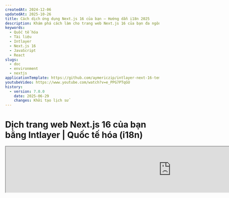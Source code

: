 ```yaml
---
createdAt: 2024-12-06
updatedAt: 2025-10-26
title: Cách dịch ứng dụng Next.js 16 của bạn – Hướng dẫn i18n 2025
description: Khám phá cách làm cho trang web Next.js 16 của bạn đa ngôn ngữ. Theo dõi tài liệu để quốc tế hóa (i18n) và dịch nó.
keywords:
  - Quốc tế hóa
  - Tài liệu
  - Intlayer
  - Next.js 16
  - JavaScript
  - React
slugs:
  - doc
  - environment
  - nextjs
applicationTemplate: https://github.com/aymericzip/intlayer-next-16-template
youtubeVideo: https://www.youtube.com/watch?v=e_PPG7PTqGU
history:
  - version: 7.0.0
    date: 2025-06-29
    changes: Khởi tạo lịch sử
---
```


# Dịch trang web Next.js 16 của bạn bằng Intlayer | Quốc tế hóa (i18n)

<iframe title="Giải pháp i18n tốt nhất cho Next.js? Khám phá Intlayer" class="m-auto aspect-[16/9] w-full overflow-hidden rounded-lg border-0" allow="autoplay; gyroscope;" loading="lazy" width="1080" height="auto" src="https://www.youtube.com/embed/e_PPG7PTqGU?autoplay=0&amp;origin=http://intlayer.org&amp;controls=0&amp;rel=1"/>

Xem [Mẫu Ứng dụng](https://github.com/aymericzip/intlayer-next-16-template) trên GitHub.

## Intlayer là gì?

**Intlayer** là một thư viện quốc tế hóa (i18n) mã nguồn mở sáng tạo, được thiết kế để đơn giản hóa việc hỗ trợ đa ngôn ngữ trong các ứng dụng web hiện đại. Intlayer tích hợp liền mạch với framework **Next.js 16** mới nhất, bao gồm cả **App Router** mạnh mẽ của nó. Nó được tối ưu để hoạt động với **Server Components** nhằm render hiệu quả và hoàn toàn tương thích với [**Turbopack**](https://nextjs.org/docs/architecture/turbopack).

Với Intlayer, bạn có thể:

- **Dễ dàng quản lý bản dịch** bằng cách sử dụng các từ điển khai báo ở cấp độ component.
- **Địa phương hóa động metadata**, các tuyến đường và nội dung.
- **Truy cập bản dịch trong cả component phía client và phía server**.
- **Đảm bảo hỗ trợ TypeScript** với các kiểu tự động tạo, cải thiện tính năng tự hoàn thành và phát hiện lỗi.
- **Hưởng lợi từ các tính năng nâng cao**, như phát hiện và chuyển đổi ngôn ngữ động.

> Intlayer tương thích với Next.js 12, 13, 14 và 16. Nếu bạn đang sử dụng Next.js Page Router, bạn có thể tham khảo [hướng dẫn này](https://github.com/aymericzip/intlayer/blob/main/docs/docs/vi/intlayer_with_nextjs_page_router.md). Đối với Next.js 12, 13, 14 với App Router, tham khảo [hướng dẫn này](https://github.com/aymericzip/intlayer/blob/main/docs/docs/vi/intlayer_with_nextjs_14.md).

---

## Hướng dẫn từng bước để thiết lập Intlayer trong ứng dụng Next.js

### Bước 1: Cài đặt các phụ thuộc

Cài đặt các gói cần thiết bằng npm:

```bash packageManager="npm"
npm install intlayer next-intlayer
```

```bash packageManager="pnpm"
pnpm add intlayer next-intlayer
```

```bash packageManager="yarn"
yarn add intlayer next-intlayer
```

- **intlayer**

  Gói cốt lõi cung cấp các công cụ quốc tế hóa cho quản lý cấu hình, dịch thuật, [khai báo nội dung](https://github.com/aymericzip/intlayer/blob/main/docs/docs/vi/dictionary/content_file.md), biên dịch lại, và [các lệnh CLI](https://github.com/aymericzip/intlayer/blob/main/docs/docs/vi/intlayer_cli.md).

- **next-intlayer**

  Gói tích hợp Intlayer với Next.js. Nó cung cấp các context provider và hook cho việc quốc tế hóa trong Next.js. Ngoài ra, nó còn bao gồm plugin Next.js để tích hợp Intlayer với [Webpack](https://webpack.js.org/) hoặc [Turbopack](https://nextjs.org/docs/app/api-reference/turbopack), cũng như proxy để phát hiện ngôn ngữ ưu tiên của người dùng, quản lý cookie và xử lý chuyển hướng URL.

### Bước 2: Cấu hình Dự án của Bạn

Tạo một file cấu hình để cấu hình các ngôn ngữ của ứng dụng của bạn:

```typescript fileName="intlayer.config.ts" codeFormat="typescript"
import { Locales, type IntlayerConfig } from "intlayer";

const config: IntlayerConfig = {
  internationalization: {
    locales: [
      Locales.ENGLISH,
      Locales.FRENCH,
      Locales.SPANISH,
      // Các ngôn ngữ khác của bạn
    ],
    defaultLocale: Locales.ENGLISH,
  },
};

export default config;
```

```javascript fileName="intlayer.config.mjs" codeFormat="esm"
import { Locales } from "intlayer";

/** @type {import('intlayer').IntlayerConfig} */
const config = {
  internationalization: {
    locales: [
      Locales.ENGLISH,
      Locales.FRENCH,
      Locales.SPANISH,
      // Các ngôn ngữ khác của bạn
    ],
    defaultLocale: Locales.ENGLISH,
  },
};

export default config;
```

```javascript fileName="intlayer.config.cjs" codeFormat="commonjs"
const { Locales } = require("intlayer");

/** @type {import('intlayer').IntlayerConfig} */
const config = {
  internationalization: {
    locales: [
      Locales.ENGLISH,
      Locales.FRENCH,
      Locales.SPANISH,
      // Các ngôn ngữ khác của bạn
    ],
    defaultLocale: Locales.ENGLISH,
  },
};

module.exports = config;
```

> Thông qua tệp cấu hình này, bạn có thể thiết lập các URL địa phương hóa, chuyển hướng proxy, tên cookie, vị trí và phần mở rộng của các khai báo nội dung của bạn, tắt các bản ghi Intlayer trong bảng điều khiển, và nhiều hơn nữa. Để xem danh sách đầy đủ các tham số có sẵn, hãy tham khảo [tài liệu cấu hình](https://github.com/aymericzip/intlayer/blob/main/docs/docs/vi/configuration.md).

### Bước 3: Tích hợp Intlayer vào cấu hình Next.js của bạn

Cấu hình thiết lập Next.js của bạn để sử dụng Intlayer:

```typescript fileName="next.config.ts" codeFormat="typescript"
import type { NextConfig } from "next";
import { withIntlayer } from "next-intlayer/server";

const nextConfig: NextConfig = {
  /* các tùy chọn cấu hình ở đây */
};

export default withIntlayer(nextConfig);
```

```typescript fileName="next.config.mjs" codeFormat="esm"
import { withIntlayer } from "next-intlayer/server";

/** @type {import('next').NextConfig} */
const nextConfig = {
  /* các tùy chọn cấu hình ở đây */
};

export default withIntlayer(nextConfig);
```

```typescript fileName="next.config.cjs" codeFormat="commonjs"
const { withIntlayer } = require("next-intlayer/server");

/** @type {import('next').NextConfig} */
const nextConfig = {
  /* các tùy chọn cấu hình ở đây */
};

module.exports = withIntlayer(nextConfig);
```

> Plugin `withIntlayer()` của Next.js được sử dụng để tích hợp Intlayer với Next.js. Nó đảm bảo việc xây dựng các tệp khai báo nội dung và giám sát chúng trong chế độ phát triển. Nó định nghĩa các biến môi trường Intlayer trong môi trường [Webpack](https://webpack.js.org/) hoặc [Turbopack](https://nextjs.org/docs/app/api-reference/turbopack). Ngoài ra, nó cung cấp các bí danh để tối ưu hiệu suất và đảm bảo tương thích với các thành phần máy chủ.

> Hàm `withIntlayer()` là một hàm promise. Nó cho phép chuẩn bị các từ điển intlayer trước khi quá trình build bắt đầu. Nếu bạn muốn sử dụng nó cùng với các plugin khác, bạn có thể chờ nó bằng await. Ví dụ:
>
> ```tsx
> const nextConfig = await withIntlayer(nextConfig);
> const nextConfigWithOtherPlugins = withOtherPlugins(nextConfig);
>
> export default nextConfigWithOtherPlugins;
> ```
>
> Nếu bạn muốn sử dụng nó một cách đồng bộ, bạn có thể dùng hàm `withIntlayerSync()`. Ví dụ:
>
> ```tsx
> const nextConfig = withIntlayerSync(nextConfig);
> const nextConfigWithOtherPlugins = withOtherPlugins(nextConfig);
>
> export default nextConfigWithOtherPlugins;
> ```

### Bước 4: Định nghĩa các tuyến đường ngôn ngữ động

Xóa tất cả mọi thứ trong `RootLayout` và thay thế bằng đoạn mã sau:

```tsx {3} fileName="src/app/layout.tsx" codeFormat="typescript"
import type { PropsWithChildren, FC } from "react";
import "./globals.css";

const RootLayout: FC<PropsWithChildren> = ({ children }) => (
  // Bạn vẫn có thể bao bọc các phần con với các nhà cung cấp khác, như `next-themes`, `react-query`, `framer-motion`, v.v.
  <>{children}</>
);

export default RootLayout;
```

```jsx {3} fileName="src/app/layout.mjx" codeFormat="esm"
import "./globals.css";

const RootLayout = ({ children }) => (
  // Bạn vẫn có thể bao bọc các phần con với các nhà cung cấp khác, như `next-themes`, `react-query`, `framer-motion`, v.v.
  <>{children}</>
);

export default RootLayout;
```

```jsx {1,8} fileName="src/app/layout.csx" codeFormat="commonjs"
require("./globals.css");

const RootLayout = ({ children }) => (
  // Bạn vẫn có thể bao bọc các phần con với các nhà cung cấp khác, như `next-themes`, `react-query`, `framer-motion`, v.v.
  <>{children}</>
);

module.exports = {
  default: RootLayout,
  generateStaticParams,
};
```

> Việc giữ cho thành phần `RootLayout` trống cho phép thiết lập các thuộc tính [`lang`](https://developer.mozilla.org/fr/docs/Web/HTML/Global_attributes/lang) và [`dir`](https://developer.mozilla.org/fr/docs/Web/HTML/Global_attributes/dir) cho thẻ `<html>`.

Để triển khai định tuyến động, cung cấp đường dẫn cho ngôn ngữ bằng cách thêm một layout mới trong thư mục `[locale]` của bạn:

```tsx fileName="src/app/[locale]/layout.tsx" codeFormat="typescript"
import type { NextLayoutIntlayer } from "next-intlayer";
import { Inter } from "next/font/google";
import { getHTMLTextDir } from "intlayer";

const inter = Inter({ subsets: ["latin"] });

const LocaleLayout: NextLayoutIntlayer = async ({ children, params }) => {
  const { locale } = await params;
  return (
    <html lang={locale} dir={getHTMLTextDir(locale)}>
      <body className={inter.className}>{children}</body>
    </html>
  );
};

export default LocaleLayout;
```

```jsx fileName="src/app/[locale]/layout.mjx" codeFormat="esm"
import { getHTMLTextDir } from "intlayer";

const inter = Inter({ subsets: ["latin"] });

const LocaleLayout = async ({ children, params: { locale } }) => {
  const { locale } = await params;
  return (
    <html lang={locale} dir={getHTMLTextDir(locale)}>
      <body className={inter.className}>{children}</body>
    </html>
  );
};

export default LocaleLayout;
```

```jsx fileName="src/app/[locale]/layout.csx" codeFormat="commonjs"
const { Inter } = require("next/font/google");
const { getHTMLTextDir } = require("intlayer");

const inter = Inter({ subsets: ["latin"] });

// Bố cục theo ngôn ngữ địa phương
const LocaleLayout = async ({ children, params: { locale } }) => {
  const { locale } = await params;
  return (
    <html lang={locale} dir={getHTMLTextDir(locale)}>
      <body className={inter.className}>{children}</body>
    </html>
  );
};

module.exports = LocaleLayout;
```

> Đoạn đường dẫn `[locale]` được sử dụng để xác định ngôn ngữ địa phương. Ví dụ: `/en-US/about` sẽ tham chiếu đến `en-US` và `/fr/about` sẽ tham chiếu đến `fr`.

> Ở giai đoạn này, bạn sẽ gặp lỗi: `Error: Missing <html> and <body> tags in the root layout.`. Điều này là bình thường vì file `/app/page.tsx` không còn được sử dụng và có thể xóa bỏ. Thay vào đó, đoạn đường dẫn `[locale]` sẽ kích hoạt trang `/app/[locale]/page.tsx`. Do đó, các trang sẽ có thể truy cập qua các đường dẫn như `/en`, `/fr`, `/es` trên trình duyệt của bạn. Để đặt ngôn ngữ mặc định làm trang gốc, hãy tham khảo thiết lập `proxy` trong bước 7.

Sau đó, triển khai hàm `generateStaticParams` trong Layout ứng dụng của bạn.

```tsx {1} fileName="src/app/[locale]/layout.tsx" codeFormat="typescript"
export { generateStaticParams } from "next-intlayer"; // Dòng cần chèn

const LocaleLayout: NextLayoutIntlayer = async ({ children, params }) => {
  /*... Phần còn lại của mã */
};

export default LocaleLayout;
```

```jsx {1} fileName="src/app/[locale]/layout.mjx" codeFormat="esm"
export { generateStaticParams } from "next-intlayer"; // Dòng cần chèn

const LocaleLayout = async ({ children, params: { locale } }) => {
  /*... Phần còn lại của mã */
};

// ... Phần còn lại của mã
```

```jsx {1,7} fileName="src/app/[locale]/layout.csx" codeFormat="commonjs"
const { generateStaticParams } = require("next-intlayer"); // Dòng cần chèn

const LocaleLayout = async ({ children, params: { locale } }) => {
  /*... Phần còn lại của mã */
};

module.exports = { default: LocaleLayout, generateStaticParams };
```

> `generateStaticParams` đảm bảo rằng ứng dụng của bạn sẽ xây dựng trước các trang cần thiết cho tất cả các ngôn ngữ, giảm thiểu tính toán khi chạy và cải thiện trải nghiệm người dùng. Để biết thêm chi tiết, hãy tham khảo [tài liệu Next.js về generateStaticParams](https://nextjs.org/docs/app/building-your-application/rendering/static-and-dynamic-rendering#generate-static-params).

> Intlayer hoạt động với `export const dynamic = 'force-static';` để đảm bảo các trang được xây dựng trước cho tất cả các ngôn ngữ.

### Bước 5: Khai báo Nội dung của Bạn

Tạo và quản lý các khai báo nội dung để lưu trữ bản dịch:

```tsx fileName="src/app/[locale]/page.content.ts" contentDeclarationFormat="typescript"
import { t, type Dictionary } from "intlayer";

const pageContent = {
  key: "page",
  content: {
    getStarted: {
      main: t({
        en: "Get started by editing",
        fr: "Commencez par éditer",
        es: "Comience por editar",
      }),
      pageLink: "src/app/page.tsx",
    },
  },
} satisfies Dictionary;

export default pageContent;
```

```javascript fileName="src/app/[locale]/page.content.mjs" contentDeclarationFormat="esm"
import { t } from "intlayer";

/** @type {import('intlayer').Dictionary} */
const pageContent = {
  key: "page",
  content: {
    getStarted: {
      main: t({
        en: "Get started by editing",
        fr: "Commencez par éditer",
        es: "Comience por editar",
      }),
      pageLink: "src/app/page.tsx",
    },
  },
};

export default pageContent;
```

```javascript fileName="src/app/[locale]/page.content.cjs" contentDeclarationFormat="commonjs"
const { t } = require("intlayer");

/** @type {import('intlayer').Dictionary} */
const pageContent = {
  key: "page",
  content: {
    getStarted: {
      main: t({
        en: "Bắt đầu bằng cách chỉnh sửa",
        fr: "Commencez par éditer",
        es: "Comience por editar",
      }),
      pageLink: "src/app/page.tsx",
    },
  },
};

module.exports = pageContent;
```

```json fileName="src/app/[locale]/page.content.json" contentDeclarationFormat="json"
{
  "$schema": "https://intlayer.org/schema.json",
  "key": "page",
  "content": {
    "getStarted": {
      "nodeType": "translation",
      "translation": {
        "en": "Bắt đầu bằng cách chỉnh sửa",
        "fr": "Commencez par éditer",
        "es": "Comience por editar"
      }
    },
    "pageLink": "src/app/page.tsx"
  }
}
```

> Các khai báo nội dung của bạn có thể được định nghĩa ở bất kỳ đâu trong ứng dụng của bạn miễn là chúng được đưa vào thư mục `contentDir` (mặc định là `./src`). Và phù hợp với phần mở rộng tệp khai báo nội dung (mặc định là `.content.{json,ts,tsx,js,jsx,mjs,mjx,cjs,cjx}`).

> Để biết thêm chi tiết, hãy tham khảo [tài liệu khai báo nội dung](https://github.com/aymericzip/intlayer/blob/main/docs/docs/vi/dictionary/content_file.md).

### Bước 6: Sử dụng Nội dung trong Mã của Bạn

Truy cập các từ điển nội dung của bạn trong toàn bộ ứng dụng:

```tsx fileName="src/app/[locale]/page.tsx" codeFormat="typescript"
import type { FC } from "react";
import { ClientComponentExample } from "@components/ClientComponentExample";
import { ServerComponentExample } from "@components/ServerComponentExample";
import { type NextPageIntlayer, IntlayerClientProvider } from "next-intlayer";
import { IntlayerServerProvider, useIntlayer } from "next-intlayer/server";

const PageContent: FC = () => {
  const content = useIntlayer("page");

  return (
    <>
      <p>{content.getStarted.main}</p>{" "}
      {/* Hiển thị nội dung chính của phần bắt đầu */}
      <code>{content.getStarted.pageLink}</code> {/* Hiển thị liên kết trang */}
    </>
  );
};

const Page: NextPageIntlayer = async ({ params }) => {
  const { locale } = await params; // Lấy ngôn ngữ từ tham số

  return (
    <IntlayerServerProvider locale={locale}>
      <PageContent />
      <ServerComponentExample />

      <IntlayerClientProvider locale={locale}>
        <ClientComponentExample />
      </IntlayerClientProvider>
    </IntlayerServerProvider>
  );
};

export default Page;
```

```jsx fileName="src/app/[locale]/page.mjx" codeFormat="esm"
import { ClientComponentExample } from "@components/ClientComponentExample";
import { ServerComponentExample } from "@components/ServerComponentExample";
import { IntlayerClientProvider } from "next-intlayer";
import { IntlayerServerProvider, useIntlayer } from "next-intlayer/server";

const PageContent = () => {
  const content = useIntlayer("page");

  return (
    <>
      <p>{content.getStarted.main}</p>{" "}
      {/* Hiển thị nội dung chính của phần bắt đầu */}
      <code>{content.getStarted.pageLink}</code> {/* Hiển thị liên kết trang */}
    </>
  );
};

const Page = async ({ params }) => {
  const { locale } = await params; // Lấy ngôn ngữ từ tham số

  return (
    <IntlayerServerProvider locale={locale}>
      <PageContent />
      <ServerComponentExample />

      <IntlayerClientProvider locale={locale}>
        <ClientComponentExample />
      </IntlayerClientProvider>
    </IntlayerServerProvider>
  );
};

export default Page;
```

```jsx fileName="src/app/[locale]/page.csx" codeFormat="commonjs"
import { ClientComponentExample } from "@components/ClientComponentExample";
import { ServerComponentExample } from "@components/ServerComponentExample";
import { IntlayerClientProvider } from "next-intlayer";
import { IntlayerServerProvider, useIntlayer } from "next-intlayer/server";

const PageContent = () => {
  const content = useIntlayer("page");

  return (
    <>
      <p>{content.getStarted.main}</p>{" "}
      {/* Hiển thị nội dung chính của phần bắt đầu */}
      <code>{content.getStarted.pageLink}</code> {/* Hiển thị liên kết trang */}
    </>
  );
};

const Page = async ({ params }) => {
  const { locale } = await params;

  return (
    <IntlayerServerProvider locale={locale}>
      <PageContent />
      <ServerComponentExample />

      <IntlayerClientProvider locale={locale}>
        <ClientComponentExample />
      </IntlayerClientProvider>
    </IntlayerServerProvider>
  );
};
```

- **`IntlayerClientProvider`** được sử dụng để cung cấp locale cho các thành phần phía client. Nó có thể được đặt trong bất kỳ thành phần cha nào, bao gồm cả layout. Tuy nhiên, việc đặt nó trong layout được khuyến nghị vì Next.js chia sẻ mã layout giữa các trang, giúp hiệu quả hơn. Bằng cách sử dụng `IntlayerClientProvider` trong layout, bạn tránh được việc khởi tạo lại cho mỗi trang, cải thiện hiệu suất và duy trì ngữ cảnh bản địa hóa nhất quán trong toàn bộ ứng dụng của bạn.
- **`IntlayerServerProvider`** được sử dụng để cung cấp locale cho các thành phần con phía server. Nó không thể được đặt trong layout.

  > Layout và trang không thể chia sẻ một ngữ cảnh server chung vì hệ thống ngữ cảnh server dựa trên kho dữ liệu theo từng yêu cầu (thông qua cơ chế [bộ nhớ đệm của React](https://react.dev/reference/react/cache)), khiến mỗi "ngữ cảnh" được tạo lại cho các phân đoạn khác nhau của ứng dụng. Việc đặt provider trong một layout dùng chung sẽ phá vỡ sự cô lập này, ngăn cản việc truyền đúng các giá trị ngữ cảnh server đến các thành phần server của bạn.

```tsx {4,7} fileName="src/components/ClientComponentExample.tsx" codeFormat="typescript"
"use client";

import type { FC } from "react";
import { useIntlayer } from "next-intlayer";

export const ClientComponentExample: FC = () => {
  const content = useIntlayer("client-component-example"); // Tạo khai báo nội dung liên quan

  return (
    <div>
      <h2>{content.title}</h2>
      <p>{content.content}</p>
    </div>
  );
};
```

```jsx {3,6} fileName="src/components/ClientComponentExample.mjx" codeFormat="esm"
"use client";

import { useIntlayer } from "next-intlayer";

const ClientComponentExample = () => {
  const content = useIntlayer("client-component-example"); // Tạo khai báo nội dung liên quan

  return (
    <div>
      <h2>{content.title}</h2>
      <p>{content.content}</p>
    </div>
  );
};
```

```jsx {3,6} fileName="src/components/ClientComponentExample.csx" codeFormat="commonjs"
"use client";

const { useIntlayer } = require("next-intlayer");

const ClientComponentExample = () => {
  const content = useIntlayer("client-component-example"); // Tạo khai báo nội dung liên quan

  return (
    <div>
      <h2>{content.title}</h2>
      <p>{content.content}</p>
    </div>
  );
};
```

```tsx {2} fileName="src/components/ServerComponentExample.tsx"  codeFormat="typescript"
import type { FC } from "react";
import { useIntlayer } from "next-intlayer/server";

export const ServerComponentExample: FC = () => {
  const content = useIntlayer("server-component-example"); // Tạo khai báo nội dung liên quan

  return (
    <div>
      <h2>{content.title}</h2>
      <p>{content.content}</p>
    </div>
  );
};
```

```jsx {1} fileName="src/components/ServerComponentExample.mjx" codeFormat="esm"
import { useIntlayer } from "next-intlayer/server";

const ServerComponentExample = () => {
  const content = useIntlayer("server-component-example"); // Tạo khai báo nội dung liên quan

  return (
    <div>
      <h2>{content.title}</h2>
      <p>{content.content}</p>
    </div>
  );
};
```

```jsx {1} fileName="src/components/ServerComponentExample.csx" codeFormat="commonjs"
const { useIntlayer } = require("next-intlayer/server");

const ServerComponentExample = () => {
  const content = useIntlayer("server-component-example"); // Tạo khai báo nội dung liên quan

  return (
    <div>
      <h2>{content.title}</h2>
      <p>{content.content}</p>
    </div>
  );
};
```

> Nếu bạn muốn sử dụng nội dung của mình trong một thuộc tính `string`, chẳng hạn như `alt`, `title`, `href`, `aria-label`, v.v., bạn phải gọi giá trị của hàm, như sau:

> ```jsx
> <img src={content.image.src.value} alt={content.image.value} />
> ```

> Để tìm hiểu thêm về hook `useIntlayer`, hãy tham khảo [tài liệu](https://github.com/aymericzip/intlayer/blob/main/docs/docs/vi/packages/next-intlayer/useIntlayer.md).

### (Tùy chọn) Bước 7: Cấu hình Proxy để Phát hiện Ngôn ngữ

Thiết lập proxy để phát hiện ngôn ngữ ưu tiên của người dùng:

```typescript fileName="src/proxy.ts" codeFormat="typescript"
export { intlayerProxy as proxy } from "next-intlayer/proxy";

export const config = {
  matcher:
    "/((?!api|static|assets|robots|sitemap|sw|service-worker|manifest|.*\\..*|_next).*)",
};
```

```javascript fileName="src/proxy.mjs" codeFormat="esm"
export { intlayerProxy as proxy } from "next-intlayer/proxy";

export const config = {
  matcher:
    "/((?!api|static|assets|robots|sitemap|sw|service-worker|manifest|.*\\..*|_next).*)",
};
```

```javascript fileName="src/proxy.cjs" codeFormat="commonjs"
const { intlayerProxy } = require("next-intlayer/proxy");

const config = {
  matcher:
    "/((?!api|static|assets|robots|sitemap|sw|service-worker|manifest|.*\\..*|_next).*)",
};

module.exports = { proxy: intlayerProxy, config };
```

> `intlayerProxy` được sử dụng để phát hiện ngôn ngữ ưu tiên của người dùng và chuyển hướng họ đến URL phù hợp như được chỉ định trong [cấu hình](https://github.com/aymericzip/intlayer/blob/main/docs/docs/vi/configuration.md). Ngoài ra, nó còn cho phép lưu ngôn ngữ ưu tiên của người dùng trong cookie.

> Nếu bạn cần kết hợp nhiều proxy với nhau (ví dụ, `intlayerProxy` cùng với xác thực hoặc các proxy tùy chỉnh), Intlayer hiện cung cấp một trợ giúp gọi là `multipleProxies`.

```ts
import { multipleProxies, intlayerProxy } from "next-intlayer/proxy";
import { customProxy } from "@utils/customProxy";

export const proxy = multipleProxies([intlayerProxy, customProxy]);
```

### (Tùy chọn) Bước 8: Quốc tế hóa metadata của bạn

Trong trường hợp bạn muốn quốc tế hóa metadata của mình, chẳng hạn như tiêu đề của trang, bạn có thể sử dụng hàm `generateMetadata` do Next.js cung cấp. Bên trong, bạn có thể lấy nội dung từ hàm `getIntlayer` để dịch metadata của bạn.

```typescript fileName="src/app/[locale]/metadata.content.ts" contentDeclarationFormat="typescript"
import { type Dictionary, t } from "intlayer";
import { Metadata } from "next";

const metadataContent = {
  key: "page-metadata",
  content: {
    title: t({
      en: "Create Next App",
      fr: "Créer une application Next.js",
      es: "Crear una aplicación Next.js",
    }),
    description: t({
      en: "Generated by create next app",
      fr: "Généré par create next app",
      es: "Generado por create next app",
    }),
  },
} satisfies Dictionary<Metadata>;

export default metadataContent;
```

```javascript fileName="src/app/[locale]/metadata.content.mjs" contentDeclarationFormat="esm"
import { t } from "intlayer";

/** @type {import('intlayer').Dictionary<import('next').Metadata>} */
const metadataContent = {
  key: "page-metadata",
  content: {
    title: t({
      en: "Tạo Ứng dụng Next",
      fr: "Créer une application Next.js",
      es: "Crear una aplicación Next.js",
    }),
    description: t({
      en: "Được tạo bởi create next app",
      fr: "Généré par create next app",
      es: "Generado por create next app",
    }),
  },
};

export default metadataContent;
```

```javascript fileName="src/app/[locale]/metadata.content.cjs" contentDeclarationFormat="commonjs"
const { t } = require("intlayer");

/** @type {import('intlayer').Dictionary<import('next').Metadata>} */
const metadataContent = {
  key: "page-metadata",
  content: {
    title: t({
      en: "Create Next App",
      fr: "Créer une application Next.js",
      es: "Crear una aplicación Next.js",
    }),
    description: t({
      en: "Generated by create next app",
      fr: "Généré par create next app",
      es: "Generado por create next app",
    }),
  },
};

module.exports = metadataContent;
```

```json fileName="src/app/[locale]/metadata.content.json" contentDeclarationFormat="json"
{
  "key": "page-metadata",
  "content": {
    "title": {
      "nodeType": "translation",
      "translation": {
        "en": "Preact logo",
        "fr": "Logo Preact",
        "es": "Logo Preact",
        "vi": "Logo Preact"
      }
    },
    "description": {
      "nodeType": "translation",
      "translation": {
        "en": "Generated by create next app",
        "fr": "Généré par create next app",
        "es": "Generado por create next app",
        "vi": "Được tạo bởi create next app"
      }
    }
  }
}
```

````typescript fileName="src/app/[locale]/layout.tsx or src/app/[locale]/page.tsx" codeFormat="typescript"
import { getIntlayer, getMultilingualUrls } from "intlayer";
import type { Metadata } from "next";
import type { LocalPromiseParams } from "next-intlayer";

export const generateMetadata = async ({
  params,
}: LocalPromiseParams): Promise<Metadata> => {
  const { locale } = await params;

  const metadata = getIntlayer("page-metadata", locale);

  /**
   * Tạo một đối tượng chứa tất cả các url cho từng ngôn ngữ.
   *
   * Ví dụ:
   * ```ts
   *  getMultilingualUrls('/about');
   *
   *  // Trả về
   *  // {
   *  //   en: '/about',
   *  //   fr: '/fr/about',
   *  //   es: '/es/about',
   *  // }
   * ```
   */
  const multilingualUrls = getMultilingualUrls("/");
  const localizedUrl =
    multilingualUrls[locale as keyof typeof multilingualUrls];

  return {
    ...metadata,
    alternates: {
      canonical: localizedUrl,
      languages: { ...multilingualUrls, "x-default": "/" },
    },
    openGraph: {
      url: localizedUrl,
    },
  };
};

// ... Phần còn lại của mã
````

````javascript fileName="src/app/[locale]/layout.mjs or src/app/[locale]/page.mjs" codeFormat="esm"
import { getIntlayer, getMultilingualUrls } from "intlayer";

export const generateMetadata = async ({ params }) => {
  const { locale } = await params;

  const metadata = getIntlayer("page-metadata", locale);

  /**
   * Tạo một đối tượng chứa tất cả các url cho từng ngôn ngữ.
   *
   * Ví dụ:
   * ```ts
   *  getMultilingualUrls('/about');
   *
   *  // Trả về
   *  // {
   *  //   en: '/about',
   *  //   fr: '/fr/about',
   *  //   es: '/es/about'
   *  // }
   * ```
   */
  const multilingualUrls = getMultilingualUrls("/");
  const localizedUrl = multilingualUrls[locale];

  return {
    ...metadata,
    alternates: {
      canonical: localizedUrl,
      languages: { ...multilingualUrls, "x-default": "/" },
    },
    openGraph: {
      url: localizedUrl,
    },
  };
};

// ... Phần còn lại của mã
````

````javascript fileName="src/app/[locale]/layout.cjs or src/app/[locale]/page.cjs" codeFormat="commonjs"
const { getIntlayer, getMultilingualUrls } = require("intlayer");

const generateMetadata = async ({ params }) => {
  const { locale } = await params;

  const metadata = getIntlayer("page-metadata", locale);

  /**
   * Tạo một đối tượng chứa tất cả các url cho mỗi ngôn ngữ.
   *
   * Ví dụ:
   * ```ts
   *  getMultilingualUrls('/about');
   *
   *  // Trả về
   *  // {
   *  //   en: '/about',
   *  //   fr: '/fr/about',
   *  //   es: '/es/about'
   *  // }
   * ```
   */
  const multilingualUrls = getMultilingualUrls("/");
  const localizedUrl = multilingualUrls[locale];

  return {
    ...metadata,
    alternates: {
      canonical: localizedUrl,
      languages: { ...multilingualUrls, "x-default": "/" },
    },
    openGraph: {
      url: localizedUrl,
    },
  };
};

module.exports = { generateMetadata };

// ... Phần còn lại của mã
````

> Lưu ý rằng hàm `getIntlayer` được nhập từ `next-intlayer` trả về nội dung của bạn được bao bọc trong một `IntlayerNode`, cho phép tích hợp với trình chỉnh sửa trực quan. Ngược lại, hàm `getIntlayer` được nhập từ `intlayer` trả về nội dung của bạn trực tiếp mà không có các thuộc tính bổ sung.

Ngoài ra, bạn có thể sử dụng hàm `getTranslation` để khai báo metadata của mình. Tuy nhiên, việc sử dụng các tệp khai báo nội dung được khuyến nghị để tự động hóa việc dịch metadata và tách nội dung ra bên ngoài vào một thời điểm nào đó.

```typescript fileName="src/app/[locale]/layout.tsx or src/app/[locale]/page.tsx" codeFormat="typescript"
import {
  type IConfigLocales,
  getTranslation,
  getMultilingualUrls,
} from "intlayer";
import type { Metadata } from "next";
import type { LocalPromiseParams } from "next-intlayer";

export const generateMetadata = async ({
  params,
}: LocalPromiseParams): Promise<Metadata> => {
  const { locale } = await params;
  const t = <T>(content: IConfigLocales<T>) => getTranslation(content, locale);

  return {
    title: t<string>({
      en: "My title",
      fr: "Mon titre",
      es: "Mi título",
    }),
    description: t({
      en: "Mô tả của tôi",
      fr: "Ma description",
      es: "Mi descripción",
    }),
  };
};

// ... Phần còn lại của mã
```

```javascript fileName="src/app/[locale]/layout.mjs or src/app/[locale]/page.mjs" codeFormat="esm"
import { getTranslation, getMultilingualUrls } from "intlayer";

export const generateMetadata = async ({ params }) => {
  const { locale } = await params;
  const t = (content) => getTranslation(content, locale);

  return {
    title: t({
      en: "Tiêu đề của tôi",
      fr: "Mon titre",
      es: "Mi título",
    }),
    description: t({
      en: "Mô tả của tôi",
      fr: "Ma description",
      es: "Mi descripción",
    }),
  };
};

// ... Phần còn lại của mã
```

```javascript fileName="src/app/[locale]/layout.cjs or src/app/[locale]/page.cjs" codeFormat="commonjs"
const { getTranslation, getMultilingualUrls } = require("intlayer");

const generateMetadata = async ({ params }) => {
  const { locale } = await params;

  const t = (content) => getTranslation(content, locale);

  return {
    title: t({
      en: "My title",
      fr: "Mon titre",
      es: "Mi título",
    }),
    description: t({
      en: "Mô tả của tôi",
      fr: "Ma description",
      es: "Mi descripción",
    }),
  };
};

module.exports = { generateMetadata };

// ... Phần còn lại của mã
```

> Tìm hiểu thêm về tối ưu hóa metadata [trong tài liệu chính thức của Next.js](https://nextjs.org/docs/app/building-your-application/optimizing/metadata).

### (Tùy chọn) Bước 9: Quốc tế hóa sitemap.xml và robots.txt của bạn

Để quốc tế hóa `sitemap.xml` và `robots.txt` của bạn, bạn có thể sử dụng hàm `getMultilingualUrls` do Intlayer cung cấp. Hàm này cho phép bạn tạo các URL đa ngôn ngữ cho sitemap của bạn.

```tsx fileName="src/app/sitemap.ts" codeFormat="typescript"
import { getMultilingualUrls } from "intlayer";
import type { MetadataRoute } from "next";

const sitemap = (): MetadataRoute.Sitemap => [
  {
    url: "https://example.com",
    alternates: {
      languages: { ...getMultilingualUrls("https://example.com") },
    },
  },
  {
    url: "https://example.com/login",
    alternates: {
      languages: { ...getMultilingualUrls("https://example.com/login") },
    },
  },
  {
    url: "https://example.com/register",
    alternates: {
      languages: { ...getMultilingualUrls("https://example.com/register") },
    },
  },
];

export default sitemap;
```

```jsx fileName="src/app/sitemap.mjx" codeFormat="esm"
import { getMultilingualUrls } from "intlayer";

const sitemap = () => [
  {
    url: "https://example.com",
    alternates: {
      languages: { ...getMultilingualUrls("https://example.com") },
    },
  },
  {
    url: "https://example.com/login",
    alternates: {
      languages: { ...getMultilingualUrls("https://example.com/login") },
    },
  },
  {
    url: "https://example.com/register",
    alternates: {
      languages: { ...getMultilingualUrls("https://example.com/register") },
    },
  },
];

export default sitemap;
```

```jsx fileName="src/app/sitemap.csx" codeFormat="commonjs"
const { getMultilingualUrls } = require("intlayer");

const sitemap = () => [
  {
    url: "https://example.com",
    alternates: {
      languages: { ...getMultilingualUrls("https://example.com") },
    },
  },
  {
    url: "https://example.com/login",
    alternates: {
      languages: { ...getMultilingualUrls("https://example.com/login") },
    },
  },
  {
    url: "https://example.com/register",
    alternates: {
      languages: { ...getMultilingualUrls("https://example.com/register") },
    },
  },
];

module.exports = sitemap;
```

```tsx fileName="src/app/robots.ts" codeFormat="typescript"
import type { MetadataRoute } from "next";
import { getMultilingualUrls } from "intlayer";

const getAllMultilingualUrls = (urls: string[]) =>
  urls.flatMap((url) => Object.values(getMultilingualUrls(url)) as string[]);

// Lấy tất cả các URL đa ngôn ngữ từ danh sách URL
const robots = (): MetadataRoute.Robots => ({
  rules: {
    userAgent: "*", // Cho phép tất cả user agent
    allow: ["/"], // Cho phép truy cập trang chủ
    disallow: getAllMultilingualUrls(["/login", "/register"]), // Không cho phép truy cập các trang đăng nhập và đăng ký đa ngôn ngữ
  },
  host: "https://example.com", // Địa chỉ host của trang web
  sitemap: `https://example.com/sitemap.xml`, // Đường dẫn sitemap
});

export default robots;
```

```jsx fileName="src/app/robots.mjx" codeFormat="esm"
import { getMultilingualUrls } from "intlayer";

// Lấy tất cả các URL đa ngôn ngữ từ danh sách URL
const getAllMultilingualUrls = (urls) =>
  urls.flatMap((url) => Object.values(getMultilingualUrls(url)));

const robots = () => ({
  rules: {
    userAgent: "*", // Cho phép tất cả user agent
    allow: ["/"], // Cho phép truy cập trang chủ
    disallow: getAllMultilingualUrls(["/login", "/register"]), // Không cho phép truy cập các trang đăng nhập và đăng ký đa ngôn ngữ
  },
  host: "https://example.com", // Địa chỉ host của trang web
  sitemap: `https://example.com/sitemap.xml`,
});

export default robots;
```

```jsx fileName="src/app/robots.csx" codeFormat="commonjs"
const { getMultilingualUrls } = require("intlayer");

// Lấy tất cả các URL đa ngôn ngữ từ danh sách URL
const getAllMultilingualUrls = (urls) =>
  urls.flatMap((url) => Object.values(getMultilingualUrls(url)));

const robots = () => ({
  rules: {
    userAgent: "*",
    allow: ["/"],
    disallow: getAllMultilingualUrls(["/login", "/register"]), // Không cho phép truy cập các trang đăng nhập và đăng ký
  },
  host: "https://example.com",
  sitemap: `https://example.com/sitemap.xml`, // Đường dẫn sitemap
});

module.exports = robots;
```

> Tìm hiểu thêm về tối ưu hóa sitemap [trong tài liệu chính thức của Next.js](https://nextjs.org/docs/app/api-reference/file-conventions/metadata/sitemap). Tìm hiểu thêm về tối ưu hóa robots.txt [trong tài liệu chính thức của Next.js](https://nextjs.org/docs/app/api-reference/file-conventions/metadata/robots).

### (Tùy chọn) Bước 10: Thay đổi ngôn ngữ nội dung của bạn

Để thay đổi ngôn ngữ nội dung trong Next.js, cách được khuyến nghị là sử dụng thành phần `Link` để chuyển hướng người dùng đến trang được địa phương hóa phù hợp. Thành phần `Link` cho phép tải trước trang, giúp tránh việc tải lại toàn bộ trang.

```tsx fileName="src/components/LocaleSwitcher.tsx" codeFormat="typescript"
"use client";

import type { FC } from "react";
import {
  Locales,
  getHTMLTextDir,
  getLocaleName,
  getLocalizedUrl,
} from "intlayer";
import { useLocale } from "next-intlayer";
import Link from "next/link";

export const LocaleSwitcher: FC = () => {
  const { locale, pathWithoutLocale, availableLocales, setLocale } =
    useLocale();

  return (
    <div>
      <button popoverTarget="localePopover">{getLocaleName(locale)}</button>
      <div id="localePopover" popover="auto">
        {availableLocales.map((localeItem) => (
          <Link
            href={getLocalizedUrl(pathWithoutLocale, localeItem)}
            key={localeItem}
            aria-current={locale === localeItem ? "page" : undefined}
            onClick={() => setLocale(localeItem)}
            replace // Sẽ đảm bảo nút "quay lại" trên trình duyệt sẽ chuyển hướng về trang trước đó
          >
            <span>
              {/* Mã ngôn ngữ - ví dụ: FR */}
              {localeItem}
            </span>
            <span>
              {/* Ngôn ngữ trong chính mã ngôn ngữ đó - ví dụ: Français */}
              {getLocaleName(localeItem, locale)}
            </span>
            <span dir={getHTMLTextDir(localeItem)} lang={localeItem}>
              {/* Ngôn ngữ trong mã ngôn ngữ hiện tại - ví dụ: Francés với mã ngôn ngữ hiện tại là Locales.SPANISH */}
              {getLocaleName(localeItem)}
            </span>
            <span dir="ltr" lang={Locales.ENGLISH}>
              {/* Ngôn ngữ bằng tiếng Anh - ví dụ: French */}
              {getLocaleName(localeItem, Locales.ENGLISH)}
            </span>
          </Link>
        ))}
      </div>
    </div>
  );
};
```

```jsx fileName="src/components/LocaleSwitcher.msx" codeFormat="esm"
"use client";

import {
  Locales,
  getHTMLTextDir,
  getLocaleName,
  getLocalizedUrl,
} from "intlayer";
import { useLocale } from "next-intlayer";
import Link from "next/link";

export const LocaleSwitcher = () => {
  const { locale, pathWithoutLocale, availableLocales, setLocale } =
    useLocale();

  return (
    <div>
      <button popoverTarget="localePopover">{getLocaleName(locale)}</button>
      <div id="localePopover" popover="auto">
        {availableLocales.map((localeItem) => (
          <Link
            href={getLocalizedUrl(pathWithoutLocale, localeItem)}
            key={localeItem}
            aria-current={locale === localeItem ? "page" : undefined}
            onClick={() => setLocale(localeItem)}
            replace // Sẽ đảm bảo rằng nút "quay lại" trên trình duyệt sẽ chuyển hướng về trang trước đó
          >
            <span>
              {/* Ngôn ngữ - ví dụ: FR */}
              {localeItem}
            </span>
            <span>
              {/* Ngôn ngữ theo chính ngôn ngữ đó - ví dụ: Français */}
              {getLocaleName(localeItem, locale)}
            </span>
            <span dir={getHTMLTextDir(localeItem)} lang={localeItem}>
              {/* Ngôn ngữ theo ngôn ngữ hiện tại - ví dụ: Francés với ngôn ngữ hiện tại là Locales.SPANISH */}
              {getLocaleName(localeItem)}
            </span>
            <span dir="ltr" lang={Locales.ENGLISH}>
              {/* Ngôn ngữ bằng tiếng Anh - ví dụ: French */}
              {getLocaleName(localeItem, Locales.ENGLISH)}
            </span>
          </Link>
        ))}
      </div>
    </div>
  );
};
```

```jsx fileName="src/components/LocaleSwitcher.csx" codeFormat="commonjs"
"use client";

const {
  Locales,
  getHTMLTextDir,
  getLocaleName,
  getLocalizedUrl,
} = require("intlayer");
const { useLocale } = require("next-intlayer");
const Link = require("next/link");

export const LocaleSwitcher = () => {
  const { locale, pathWithoutLocale, availableLocales, setLocale } =
    useLocale();

  return (
    <div>
      <button popoverTarget="localePopover">{getLocaleName(locale)}</button>
      <div id="localePopover" popover="auto">
        {availableLocales.map((localeItem) => (
          <Link
            href={getLocalizedUrl(pathWithoutLocale, localeItem)}
            key={localeItem}
            aria-current={locale === localeItem ? "page" : undefined}
            onClick={() => setLocale(localeItem)}
            replace // Sẽ đảm bảo nút "quay lại" trên trình duyệt sẽ chuyển hướng về trang trước đó
          >
            <span>
              {/* Ngôn ngữ - ví dụ: FR */}
              {localeItem}
            </span>
            <span>
              {/* Ngôn ngữ trong chính ngôn ngữ đó - ví dụ: Français */}
              {getLocaleName(localeItem, locale)}
            </span>
            <span dir={getHTMLTextDir(localeItem)} lang={localeItem}>
              {/* Ngôn ngữ trong ngôn ngữ hiện tại - ví dụ: Francés với ngôn ngữ hiện tại được đặt là Locales.SPANISH */}
              {getLocaleName(localeItem)}
            </span>
            <span dir="ltr" lang={Locales.ENGLISH}>
              {/* Ngôn ngữ bằng tiếng Anh - ví dụ: French */}
              {getLocaleName(localeItem, Locales.ENGLISH)}
            </span>
          </Link>
        ))}
      </div>
    </div>
  );
};
```

> Một cách thay thế là sử dụng hàm `setLocale` được cung cấp bởi hook `useLocale`. Hàm này sẽ không cho phép tải trước trang. Xem thêm trong [tài liệu hook `useLocale`](https://github.com/aymericzip/intlayer/blob/main/docs/docs/vi/packages/next-intlayer/useLocale.md) để biết chi tiết.

> Bạn cũng có thể đặt một hàm trong tùy chọn `onLocaleChange` để kích hoạt một hàm tùy chỉnh khi ngôn ngữ thay đổi.

```tsx fileName="src/components/LocaleSwitcher.tsx"
"use client";

import { useRouter } from "next/navigation";
import { useLocale } from "next-intlayer";
import { getLocalizedUrl } from "intlayer";

// ... Phần còn lại của mã

const router = useRouter();
const { setLocale } = useLocale({
  onLocaleChange: (locale) => {
    router.push(getLocalizedUrl(pathWithoutLocale, locale));
  },
});

return (
  <button onClick={() => setLocale(Locales.FRENCH)}>
    Chuyển sang tiếng Pháp
  </button>
);
```

> Tham khảo tài liệu:
>
> - [`useLocale` hook](https://github.com/aymericzip/intlayer/blob/main/docs/docs/vi/packages/next-intlayer/useLocale.md)
> - [`getLocaleName` hook](https://github.com/aymericzip/intlayer/blob/main/docs/docs/vi/packages/intlayer/getLocaleName.md)
> - [`getLocalizedUrl` hook](https://github.com/aymericzip/intlayer/blob/main/docs/docs/vi/packages/intlayer/getLocalizedUrl.md)
> - [`getHTMLTextDir` hook](https://github.com/aymericzip/intlayer/blob/main/docs/docs/vi/packages/intlayer/getHTMLTextDir.md)
> - [`hrefLang` attribute](https://developers.google.com/search/docs/specialty/international/localized-versions?hl=fr)
> - [`lang` attribute](https://developer.mozilla.org/en-US/docs/Web/HTML/Global_attributes/lang)
> - [`dir` attribute`](https://developer.mozilla.org/en-US/docs/Web/HTML/Global_attributes/dir)
> - [`aria-current` attribute`](https://developer.mozilla.org/en-US/docs/Web/Accessibility/ARIA/Attributes/aria-current)

### (Tùy chọn) Bước 11: Tạo một Thành phần Liên kết Đa ngôn ngữ

Để đảm bảo điều hướng của ứng dụng của bạn tuân thủ ngôn ngữ hiện tại, bạn có thể tạo một thành phần `Link` tùy chỉnh. Thành phần này tự động thêm tiền tố ngôn ngữ hiện tại vào các URL nội bộ. Ví dụ, khi người dùng nói tiếng Pháp nhấp vào liên kết đến trang "About", họ sẽ được chuyển hướng đến `/fr/about` thay vì `/about`.

Hành vi này hữu ích vì một số lý do:

- **SEO và Trải nghiệm Người dùng**: URL được địa phương hóa giúp các công cụ tìm kiếm lập chỉ mục chính xác các trang theo ngôn ngữ và cung cấp nội dung phù hợp với ngôn ngữ ưu tiên của người dùng.
- **Tính nhất quán**: Bằng cách sử dụng liên kết được địa phương hóa trong toàn bộ ứng dụng, bạn đảm bảo điều hướng luôn nằm trong ngôn ngữ hiện tại, tránh việc chuyển đổi ngôn ngữ không mong muốn.
- **Dễ bảo trì**: Tập trung logic địa phương hóa trong một thành phần duy nhất giúp đơn giản hóa việc quản lý URL, làm cho mã nguồn của bạn dễ bảo trì và mở rộng hơn khi ứng dụng phát triển.

Dưới đây là triển khai của một thành phần `Link` được địa phương hóa bằng TypeScript:

```tsx fileName="src/components/Link.tsx" codeFormat="typescript"
"use client";

import { getLocalizedUrl } from "intlayer";
import NextLink, { type LinkProps as NextLinkProps } from "next/link";
import { useLocale } from "next-intlayer";
import type { PropsWithChildren, FC } from "react";

/**
 * Hàm tiện ích để kiểm tra xem một URL có phải là liên kết ngoài hay không.
 * Nếu URL bắt đầu bằng http:// hoặc https://, nó được coi là liên kết ngoài.
 */
export const checkIsExternalLink = (href?: string): boolean =>
  /^https?:\/\//.test(href ?? "");

/**
 * Một thành phần Link tùy chỉnh điều chỉnh thuộc tính href dựa trên ngôn ngữ hiện tại.
 * Đối với các liên kết nội bộ, nó sử dụng `getLocalizedUrl` để thêm tiền tố ngôn ngữ vào URL (ví dụ: /fr/about).
 * Điều này đảm bảo rằng điều hướng luôn giữ trong cùng ngữ cảnh ngôn ngữ.
 */
export const Link: FC<PropsWithChildren<NextLinkProps>> = ({
  href,
  children,
  ...props
}) => {
  const { locale } = useLocale();
  const isExternalLink = checkIsExternalLink(href.toString());

  // Nếu liên kết là nội bộ và href hợp lệ được cung cấp, lấy URL đã được địa phương hóa.
  const hrefI18n: NextLinkProps["href"] =
    href && !isExternalLink ? getLocalizedUrl(href.toString(), locale) : href;

  return (
    <NextLink href={hrefI18n} {...props}>
      {children}
    </NextLink>
  );
};
```

```jsx fileName="src/components/Link.mjx" codeFormat="esm"
"use client";

import { getLocalizedUrl } from "intlayer";
import NextLink from "next/link";
import { useLocale } from "next-intlayer";

/**
 * Hàm tiện ích để kiểm tra xem một URL có phải là liên kết bên ngoài hay không.
 * Nếu URL bắt đầu bằng http:// hoặc https://, nó được coi là liên kết bên ngoài.
 */
export const checkIsExternalLink = (href) => /^https?:\/\//.test(href ?? "");

/**
 * Một component Link tùy chỉnh điều chỉnh thuộc tính href dựa trên locale hiện tại.
 * Đối với các liên kết nội bộ, nó sử dụng `getLocalizedUrl` để thêm tiền tố locale vào URL (ví dụ: /fr/about).
 * Điều này đảm bảo điều hướng luôn ở trong cùng ngữ cảnh locale.
 */
export const Link = ({ href, children, ...props }) => {
  const { locale } = useLocale();
  const isExternalLink = checkIsExternalLink(href.toString());

  // Nếu liên kết là nội bộ và href hợp lệ được cung cấp, lấy URL đã được địa phương hóa.
  const hrefI18n =
    href && !isExternalLink ? getLocalizedUrl(href.toString(), locale) : href;

  return (
    <NextLink href={hrefI18n} {...props}>
      {children}
    </NextLink>
  );
};
```

```jsx fileName="src/components/Link.csx" codeFormat="commonjs"
"use client";

const { getLocalizedUrl } = require("intlayer");
const NextLink = require("next/link");
const { useLocale } = require("next-intlayer");

/**
 * Hàm tiện ích để kiểm tra xem một URL có phải là liên kết ngoài hay không.
 * Nếu URL bắt đầu bằng http:// hoặc https://, nó được coi là liên kết ngoài.
 */
const checkIsExternalLink = (href) => /^https?:\/\//.test(href ?? "");

/**
 * Một thành phần Link tùy chỉnh điều chỉnh thuộc tính href dựa trên locale hiện tại.
 * Đối với các liên kết nội bộ, nó sử dụng `getLocalizedUrl` để thêm tiền tố locale vào URL (ví dụ: /fr/about).
 * Điều này đảm bảo rằng điều hướng luôn giữ trong cùng một ngữ cảnh locale.
 */
const Link = ({ href, children, ...props }) => {
  const { locale } = useLocale();
  const isExternalLink = checkIsExternalLink(href.toString());

  // Nếu liên kết là nội bộ và href hợp lệ được cung cấp, lấy URL đã được địa phương hóa.
  const hrefI18n =
    href && !isExternalLink ? getLocalizedUrl(href.toString(), locale) : href;

  return (
    <NextLink href={hrefI18n} {...props}>
      {children}
    </NextLink>
  );
};
```

#### Cách Hoạt Động

- **Phát hiện Liên kết Ngoài**:  
  Hàm trợ giúp `checkIsExternalLink` xác định xem một URL có phải là liên kết bên ngoài hay không. Các liên kết bên ngoài được giữ nguyên vì chúng không cần được địa phương hóa.

- **Lấy Ngôn Ngữ Hiện Tại**:  
  Hook `useLocale` cung cấp ngôn ngữ hiện tại (ví dụ: `fr` cho tiếng Pháp).

- **Địa Phương Hóa URL**:  
  Đối với các liên kết nội bộ (tức là không phải liên kết bên ngoài), `getLocalizedUrl` được sử dụng để tự động thêm tiền tố ngôn ngữ vào URL. Điều này có nghĩa là nếu người dùng của bạn đang dùng tiếng Pháp, truyền `/about` làm `href` sẽ chuyển thành `/fr/about`.

- **Trả Về Liên Kết**:  
  Thành phần trả về một phần tử `<a>` với URL đã được địa phương hóa, đảm bảo rằng việc điều hướng phù hợp với ngôn ngữ hiện tại.

Bằng cách tích hợp thành phần `Link` này trong toàn bộ ứng dụng của bạn, bạn duy trì trải nghiệm người dùng nhất quán và nhận biết ngôn ngữ đồng thời tận dụng được lợi ích từ việc cải thiện SEO và khả năng sử dụng.

### (Tùy chọn) Bước 12: Lấy locale hiện tại trong Server Actions

Nếu bạn cần locale đang hoạt động bên trong một Server Action (ví dụ, để bản địa hóa email hoặc chạy logic nhận biết locale), hãy gọi `getLocale` từ `next-intlayer/server`:

```tsx fileName="src/app/actions/getLocale.ts" codeFormat="typescript"
"use server";

import { getLocale } from "next-intlayer/server";

export const myServerAction = async () => {
  const locale = await getLocale();

  // Thực hiện một số việc với locale
};
```

> Hàm `getLocale` tuân theo chiến lược phân tầng để xác định locale của người dùng:
>
> 1. Đầu tiên, nó kiểm tra các header của yêu cầu để tìm giá trị locale có thể đã được thiết lập bởi proxy
> 2. Nếu không tìm thấy locale trong header, nó sẽ tìm locale được lưu trong cookie
> 3. Nếu không tìm thấy cookie, nó sẽ cố gắng phát hiện ngôn ngữ ưu tiên của người dùng từ cài đặt trình duyệt của họ
> 4. Cuối cùng, nó sẽ sử dụng locale mặc định được cấu hình trong ứng dụng
>
> Điều này đảm bảo locale phù hợp nhất được chọn dựa trên ngữ cảnh có sẵn.

### (Tùy chọn) Bước 13: Tối ưu kích thước gói bundle của bạn

Khi sử dụng `next-intlayer`, các từ điển được bao gồm trong gói cho mỗi trang theo mặc định. Để tối ưu kích thước gói, Intlayer cung cấp một plugin SWC tùy chọn thay thế thông minh các lệnh gọi `useIntlayer` bằng cách sử dụng macro. Điều này đảm bảo các từ điển chỉ được bao gồm trong các gói của những trang thực sự sử dụng chúng.

Để kích hoạt tối ưu hóa này, hãy cài đặt gói `@intlayer/swc`. Khi đã cài đặt, `next-intlayer` sẽ tự động phát hiện và sử dụng plugin:

```bash packageManager="npm"
npm install @intlayer/swc --save-dev
```

```bash packageManager="pnpm"
pnpm add @intlayer/swc --save-dev
```

```bash packageManager="yarn"
yarn add @intlayer/swc --save-dev
```

> Lưu ý: Tối ưu hóa này chỉ có sẵn cho Next.js 13 trở lên.

> Lưu ý: Gói này không được cài đặt mặc định vì các plugin SWC vẫn đang trong giai đoạn thử nghiệm trên Next.js. Điều này có thể thay đổi trong tương lai.

### Theo dõi thay đổi từ điển trên Turbopack

Khi sử dụng Turbopack làm máy chủ phát triển với lệnh `next dev`, các thay đổi trong từ điển sẽ không được phát hiện tự động theo mặc định.

Hạn chế này xảy ra vì Turbopack không thể chạy các plugin webpack song song để giám sát các thay đổi trong các tệp nội dung của bạn. Để khắc phục điều này, bạn cần sử dụng lệnh `intlayer watch` để chạy đồng thời cả máy chủ phát triển và trình giám sát xây dựng Intlayer.

```json5 fileName="package.json"
{
  // ... Các cấu hình package.json hiện có của bạn
  "scripts": {
    // ... Các cấu hình scripts hiện có của bạn
    "dev": "intlayer watch --with 'next dev'",
  },
}
```

> Nếu bạn đang sử dụng next-intlayer@<=6.x.x, bạn cần giữ lại cờ `--turbopack` để ứng dụng Next.js 16 hoạt động đúng với Turbopack. Chúng tôi khuyến nghị sử dụng next-intlayer@>=7.x.x để tránh hạn chế này.

### Cấu hình TypeScript

Intlayer sử dụng module augmentation để tận dụng lợi ích của TypeScript và làm cho mã nguồn của bạn mạnh mẽ hơn.

![Tự động hoàn thành](https://github.com/aymericzip/intlayer/blob/main/docs/assets/autocompletion.png?raw=true)

![Lỗi dịch thuật](https://github.com/aymericzip/intlayer/blob/main/docs/assets/translation_error.png?raw=true)

Đảm bảo cấu hình TypeScript của bạn bao gồm các kiểu được tạo tự động.

```json5 fileName="tsconfig.json"
{
  // ... Các cấu hình TypeScript hiện có của bạn
  "include": [
    // ... Các cấu hình TypeScript hiện có của bạn
    `.intlayer/**/*.ts`, // Bao gồm các kiểu được tạo tự động
  ],
}
```

### Cấu hình Git

Khuyến nghị bỏ qua các tệp được tạo bởi Intlayer. Điều này giúp bạn tránh việc commit chúng vào kho Git của mình.

Để làm điều này, bạn có thể thêm các hướng dẫn sau vào tệp `.gitignore` của bạn:

```plaintext fileName=".gitignore"
# Bỏ qua các tệp được tạo bởi Intlayer
.intlayer
```

### Tiện ích mở rộng VS Code

Để cải thiện trải nghiệm phát triển với Intlayer, bạn có thể cài đặt **Tiện ích mở rộng Intlayer cho VS Code** chính thức.

[Cài đặt từ VS Code Marketplace](https://marketplace.visualstudio.com/items?itemName=intlayer.intlayer-vs-code-extension)

Tiện ích mở rộng này cung cấp:

- **Tự động hoàn thành** cho các khóa dịch.
- **Phát hiện lỗi thời gian thực** cho các bản dịch bị thiếu.
- **Xem trước nội tuyến** của nội dung đã dịch.
- **Hành động nhanh** để dễ dàng tạo và cập nhật bản dịch.

Để biết thêm chi tiết về cách sử dụng tiện ích mở rộng, hãy tham khảo [Tài liệu Tiện ích mở rộng Intlayer VS Code](https://intlayer.org/doc/vs-code-extension).

### Tiến xa hơn

Để tiến xa hơn, bạn có thể triển khai [trình chỉnh sửa trực quan](https://github.com/aymericzip/intlayer/blob/main/docs/docs/vi/intlayer_visual_editor.md) hoặc tách nội dung của bạn ra bên ngoài bằng cách sử dụng [CMS](https://github.com/aymericzip/intlayer/blob/main/docs/docs/vi/intlayer_CMS.md).
